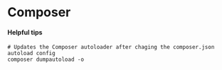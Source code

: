 # Composer

#### Helpful tips

```text
# Updates the Composer autoloader after chaging the composer.json autoload config
composer dumpautoload -o
```

